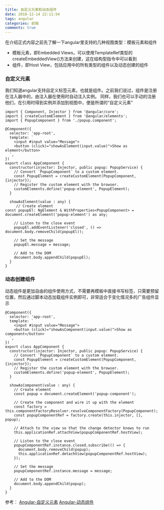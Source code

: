 ```yaml
---
title: 自定义元素和动态组件
date: 2018-12-14 22:11:54
tags: angular
categories: 前端
comments: true
---
```


在介绍正式内容之前先了解一下angular里支持的几种视图类型：模板元素和组件

- 模板元素，即Embedded Views，可以使用TemplateRef类型的createEmbeddedView()方法来创建，这在结构型指令中可以看到
- 组件，即Host View，包括应用中的所有类型的组件以及动态创建的组件
<!--more-->

### 自定义元素
我们知道angular支持自定义标签元素，也就是组件。之前我们说过，组件是注册在注入器中的，由注入器在使用时自动注入实例。
同样，我们也可以手动的注册他们，在引用时得到实例并添加到视图中，便是所谓的“自定义元素”

    import { Component, Injector } from '@angular/core';
    import { createCustomElement } from '@angular/elements';
    import { PopupComponent } from './popup.component';

    @Component({
      selector: 'app-root',
      template: `
        <input #input value="Message">
        <button (click)="showAsElement(input.value)">Show as element</button>
      `,
    })
    export class AppComponent {
      constructor(injector: Injector, public popup: PopupService) {
        // Convert `PopupComponent` to a custom element.
        const PopupElement = createCustomElement(PopupComponent, {injector});
        // Register the custom element with the browser.
        customElements.define('popup-element', PopupElement);
      }

      showAsElement(value : any) {
         // Create element
    const popupEl: NgElement & WithProperties<PopupComponent> = document.createElement('popup-element') as any;

        // Listen to the close event
        popupEl.addEventListener('closed', () => document.body.removeChild(popupEl));

        // Set the message
        popupEl.message = message;

        // Add to the DOM
        document.body.appendChild(popupEl);
      }
    }



### 动态创建组件
动态组件是更加自由的组件使用方式，不需要再模板中直接书写标签，只需要预留位置，然后通过脚本动态加载组件实例即可，非常适合于变化情况多的广告组件显示

    @Component({
      selector: 'app-root',
      template: `
        <input #input value="Message">
        <button (click)="showAsComponent(input.value)">Show as component</button>
      `,
    })
    export class AppComponent {
      constructor(injector: Injector, public popup: PopupService) {
        // Convert `PopupComponent` to a custom element.
        const PopupElement = createCustomElement(PopupComponent, {injector});
        // Register the custom element with the browser.
        customElements.define('popup-element', PopupElement);
      }

      showAsComponent(value : any) {
        // Create element
        const popup = document.createElement('popup-component');

        // Create the component and wire it up with the element
        const factory = this.componentFactoryResolver.resolveComponentFactory(PopupComponent);
        const popupComponentRef = factory.create(this.injector, [], popup);

        // Attach to the view so that the change detector knows to run
        this.applicationRef.attachView(popupComponentRef.hostView);

        // Listen to the close event
        popupComponentRef.instance.closed.subscribe(() => {
          document.body.removeChild(popup);
          this.applicationRef.detachView(popupComponentRef.hostView);
        });

        // Set the message
        popupComponentRef.instance.message = message;

        // Add to the DOM
        document.body.appendChild(popup);
      }
    }

参考：
[Angular-自定义元素](https://www.angular.cn/guide/elements)
[Angular-动态组件](https://www.angular.cn/guide/dynamic-component-loader)